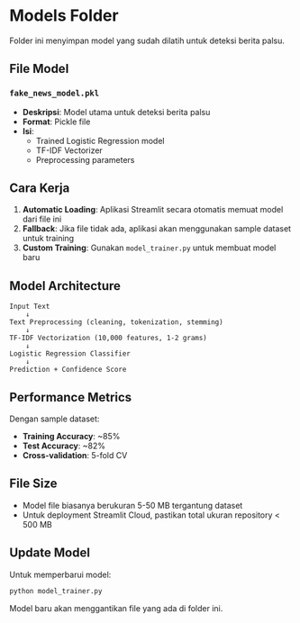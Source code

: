 # Models Folder

Folder ini menyimpan model yang sudah dilatih untuk deteksi berita palsu.

## File Model

### `fake_news_model.pkl`
- **Deskripsi**: Model utama untuk deteksi berita palsu
- **Format**: Pickle file
- **Isi**:
  - Trained Logistic Regression model
  - TF-IDF Vectorizer
  - Preprocessing parameters

## Cara Kerja

1. **Automatic Loading**: Aplikasi Streamlit secara otomatis memuat model dari file ini
2. **Fallback**: Jika file tidak ada, aplikasi akan menggunakan sample dataset untuk training
3. **Custom Training**: Gunakan `model_trainer.py` untuk membuat model baru

## Model Architecture

```
Input Text
    ↓
Text Preprocessing (cleaning, tokenization, stemming)
    ↓
TF-IDF Vectorization (10,000 features, 1-2 grams)
    ↓
Logistic Regression Classifier
    ↓
Prediction + Confidence Score
```

## Performance Metrics

Dengan sample dataset:
- **Training Accuracy**: ~85%
- **Test Accuracy**: ~82%
- **Cross-validation**: 5-fold CV

## File Size

- Model file biasanya berukuran 5-50 MB tergantung dataset
- Untuk deployment Streamlit Cloud, pastikan total ukuran repository < 500 MB

## Update Model

Untuk memperbarui model:

```bash
python model_trainer.py
```

Model baru akan menggantikan file yang ada di folder ini. 